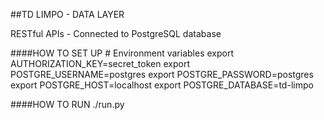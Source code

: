 ##TD LIMPO - DATA LAYER

RESTful APIs - Connected to PostgreSQL database

####HOW TO SET UP
    # Environment variables
    export AUTHORIZATION_KEY=secret_token
    export POSTGRE_USERNAME=postgres
    export POSTGRE_PASSWORD=postgres
    export POSTGRE_HOST=localhost
    export POSTGRE_DATABASE=td-limpo

####HOW TO RUN
    ./run.py